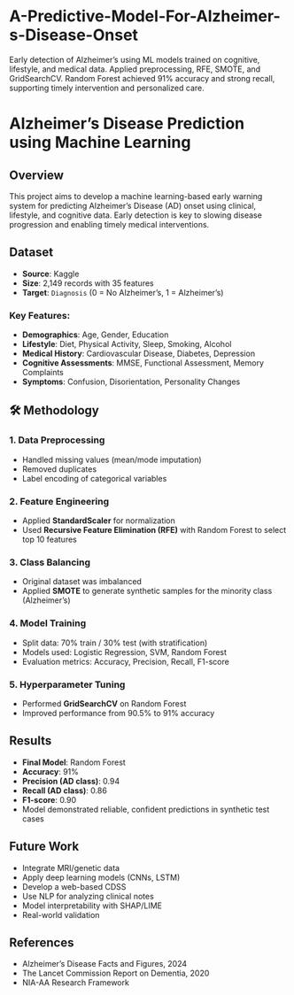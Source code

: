 # A-Predictive-Model-For-Alzheimer-s-Disease-Onset
Early detection of Alzheimer’s using ML models trained on cognitive, lifestyle, and medical data. Applied preprocessing, RFE, SMOTE, and GridSearchCV. Random Forest achieved 91% accuracy and strong recall, supporting timely intervention and personalized care.


# Alzheimer’s Disease Prediction using Machine Learning

## Overview  
This project aims to develop a machine learning-based early warning system for predicting Alzheimer’s Disease (AD) onset using clinical, lifestyle, and cognitive data. Early detection is key to slowing disease progression and enabling timely medical interventions.

##  Dataset  
- **Source**: Kaggle  
- **Size**: 2,149 records with 35 features  
- **Target**: `Diagnosis` (0 = No Alzheimer’s, 1 = Alzheimer’s)

### Key Features:
- **Demographics**: Age, Gender, Education  
- **Lifestyle**: Diet, Physical Activity, Sleep, Smoking, Alcohol  
- **Medical History**: Cardiovascular Disease, Diabetes, Depression  
- **Cognitive Assessments**: MMSE, Functional Assessment, Memory Complaints  
- **Symptoms**: Confusion, Disorientation, Personality Changes  

## 🛠 Methodology  
### 1. Data Preprocessing  
- Handled missing values (mean/mode imputation)  
- Removed duplicates  
- Label encoding of categorical variables  

### 2. Feature Engineering  
- Applied **StandardScaler** for normalization  
- Used **Recursive Feature Elimination (RFE)** with Random Forest to select top 10 features  

### 3. Class Balancing  
- Original dataset was imbalanced  
- Applied **SMOTE** to generate synthetic samples for the minority class (Alzheimer’s)  

### 4. Model Training  
- Split data: 70% train / 30% test (with stratification)  
- Models used: Logistic Regression, SVM, Random Forest  
- Evaluation metrics: Accuracy, Precision, Recall, F1-score  

### 5. Hyperparameter Tuning  
- Performed **GridSearchCV** on Random Forest  
- Improved performance from 90.5% to 91% accuracy  

##  Results  
- **Final Model**: Random Forest  
- **Accuracy**: 91%  
- **Precision (AD class)**: 0.94  
- **Recall (AD class)**: 0.86  
- **F1-score**: 0.90  
- Model demonstrated reliable, confident predictions in synthetic test cases  

##  Future Work  
- Integrate MRI/genetic data  
- Apply deep learning models (CNNs, LSTM)  
- Develop a web-based CDSS  
- Use NLP for analyzing clinical notes  
- Model interpretability with SHAP/LIME  
- Real-world validation  

##  References  
- Alzheimer’s Disease Facts and Figures, 2024  
- The Lancet Commission Report on Dementia, 2020  
- NIA-AA Research Framework  

